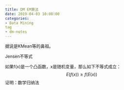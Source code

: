 ```yaml
---
title: DM EM算法
date: 2019-04-03 10:08:00
categories:
- Data Mining
tag
- dm-notes
---
```


据说是KMean等的鼻祖。



Jensen不等式

如果f(x)是一个凸函数，x是随机变量，那么如下不等式成立：
$$
E(f(x))\geq f(E(x))
$$
证明：数学归纳法